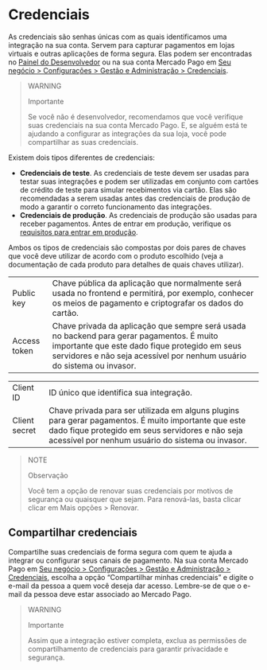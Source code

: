 # Credenciais

As credenciais são senhas únicas com as quais identificamos uma integração na sua conta. Servem para capturar pagamentos em lojas virtuais e outras aplicações de forma segura. Elas podem ser encontradas no [Painel do Desenvolvedor](https://mercadopago[FAKER][URL][DOMAIN]/developers/panel) ou na sua conta Mercado Pago em [Seu negócio > Configurações > Gestão e Administração > Credenciais](https://www.mercadopago[FAKER][URL][DOMAIN]/settings/account/credentials).

> WARNING 
> 
> Importante
> 
> Se você não é desenvolvedor, recomendamos que você verifique suas credenciais na sua conta Mercado Pago. E, se alguém está te ajudando a configurar as integrações da sua loja, você pode compartilhar as suas credenciais.

Existem dois tipos diferentes de credenciais:

* **Credenciais de teste**. As credenciais de teste devem ser usadas para testar suas integrações e podem ser utilizadas em conjunto com cartões de crédito de teste para simular recebimentos via cartão. Elas são recomendadas a serem usadas antes das credenciais de produção de modo a garantir o correto funcionamento das integrações.
* **Credenciais de produção**. As credenciais de produção são usadas para receber pagamentos. Antes de entrar em produção, verifique os [requisitos para entrar em produção](https://www.mercadopago[FAKER][URL][DOMAIN]/developers/pt/guides/manage-account/account/go-live-requirements).

Ambos os tipos de credenciais são compostas por dois pares de chaves que você deve utilizar de acordo com o produto escolhido (veja a documentação de cada produto para detalhes de quais chaves utilizar).

<table>
  <tr>
   <td>Public key
   </td>
   <td>Chave pública da aplicação que normalmente será usada no frontend e permitirá, por exemplo, conhecer os meios de pagamento e criptografar os dados do cartão.
   </td>
  </tr>
  <tr>
   <td>Access token
   </td>
   <td>Chave privada da aplicação que sempre será usada no backend para gerar pagamentos. É muito importante que este dado fique protegido em seus servidores e não seja acessível por nenhum usuário do sistema ou invasor.
   </td>
  </tr>
</table>

<table>
  <tr>
   <td>Client ID
   </td>
   <td>ID único que identifica sua integração.
   </td>
  </tr>
  <tr>
   <td>Client secret
   </td>
   <td>Chave privada para ser utilizada em alguns plugins para gerar pagamentos. É muito importante que este dado fique protegido em seus servidores e não seja acessível por nenhum usuário do sistema ou invasor.
   </td>
  </tr>
</table>

> NOTE
> 
> Observação
>
>Você tem a opção de renovar suas credenciais por motivos de segurança ou quaisquer que sejam. Para renová-las, basta clicar clicar em Mais opções > Renovar.


## Compartilhar credenciais

Compartilhe suas credenciais de forma segura com quem te ajuda a integrar ou configurar seus canais de pagamento. Na sua conta Mercado Pago em [Seu negócio > Configurações > Gestão e Administração > Credenciais](https://www.mercadopago[FAKER][URL][DOMAIN]/settings/account/credentials), escolha a opção “Compartilhar minhas credenciais” e digite o e-mail da pessoa a quem você deseja dar acesso. Lembre-se de que o e-mail da pessoa deve estar associado ao Mercado Pago.


> WARNING 
> 
> Importante
>
>Assim que a integração estiver completa, exclua as permissões de compartilhamento de credenciais para garantir privacidade e segurança.